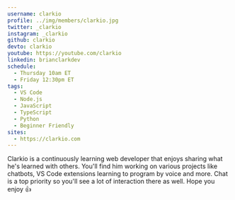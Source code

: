 ```yaml
---
username: clarkio
profile: ../img/members/clarkio.jpg
twitter: _clarkio
instagram: _clarkio
github: clarkio
devto: clarkio
youtube: https://youtube.com/clarkio
linkedin: brianclarkdev
schedule:
  - Thursday 10am ET
  - Friday 12:30pm ET
tags:
  - VS Code
  - Node.js
  - JavaScript
  - TypeScript
  - Python
  - Beginner Friendly
sites:
  - https://clarkio.com
---
```


Clarkio is a continuously learning web developer that enjoys sharing what he's learned with others. You'll find him working on various projects like chatbots, VS Code extensions learning to program by voice and more. Chat is a top priority so you'll see a lot of interaction there as well. Hope you enjoy 👍

